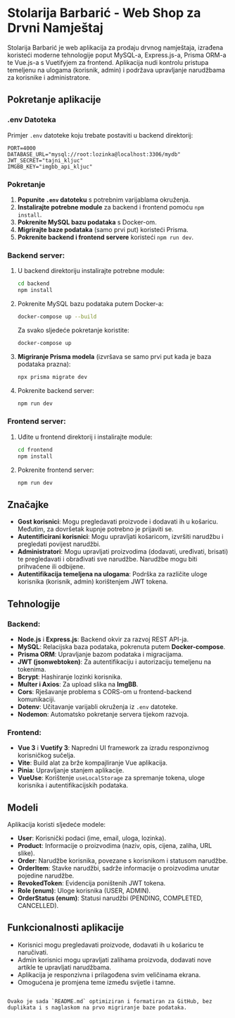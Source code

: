 # Stolarija Barbarić - Web Shop za Drvni Namještaj

Stolarija Barbarić je web aplikacija za prodaju drvnog namještaja, izrađena koristeći moderne tehnologije poput MySQL-a, Express.js-a, Prisma ORM-a te Vue.js-a s Vuetifyjem za frontend. Aplikacija nudi kontrolu pristupa temeljenu na ulogama (korisnik, admin) i podržava upravljanje narudžbama za korisnike i administratore.

## Pokretanje aplikacije

### .env Datoteka

Primjer `.env` datoteke koju trebate postaviti u backend direktorij:

```
PORT=4000
DATABASE_URL="mysql://root:lozinka@localhost:3306/mydb"
JWT_SECRET="tajni_kljuc"
IMGBB_KEY="imgbb_api_kljuc"
```

### Pokretanje

1. **Popunite `.env` datoteku** s potrebnim varijablama okruženja.
2. **Instalirajte potrebne module** za backend i frontend pomoću `npm install`.
3. **Pokrenite MySQL bazu podataka** s Docker-om.
4. **Migrirajte baze podataka** (samo prvi put) koristeći Prisma.
5. **Pokrenite backend i frontend servere** koristeći `npm run dev`.

### Backend server:

1. U backend direktoriju instalirajte potrebne module:
   ```bash
   cd backend
   npm install
   ```

2. Pokrenite MySQL bazu podataka putem Docker-a:
   ```bash
   docker-compose up --build
   ```
   
   Za svako sljedeće pokretanje koristite:
   ```bash
   docker-compose up
   ```

3. **Migriranje Prisma modela** (izvršava se samo prvi put kada je baza podataka prazna):
   ```bash
   npx prisma migrate dev
   ```

4. Pokrenite backend server:
   ```bash
   npm run dev
   ```

### Frontend server:

1. Uđite u frontend direktorij i instalirajte module:
   ```bash
   cd frontend
   npm install
   ```

2. Pokrenite frontend server:
   ```bash
   npm run dev
   ```

## Značajke

- **Gost korisnici**: Mogu pregledavati proizvode i dodavati ih u košaricu. Međutim, za dovršetak kupnje potrebno je prijaviti se.
- **Autentificirani korisnici**: Mogu upravljati košaricom, izvršiti narudžbu i pregledati povijest narudžbi.
- **Administratori**: Mogu upravljati proizvodima (dodavati, uređivati, brisati) te pregledavati i obrađivati sve narudžbe. Narudžbe mogu biti prihvaćene ili odbijene.
- **Autentifikacija temeljena na ulogama**: Podrška za različite uloge korisnika (korisnik, admin) korištenjem JWT tokena.

## Tehnologije

### Backend:
- **Node.js** i **Express.js**: Backend okvir za razvoj REST API-ja.
- **MySQL**: Relacijska baza podataka, pokrenuta putem **Docker-compose**.
- **Prisma ORM**: Upravljanje bazom podataka i migracijama.
- **JWT (jsonwebtoken)**: Za autentifikaciju i autorizaciju temeljenu na tokenima.
- **Bcrypt**: Hashiranje lozinki korisnika.
- **Multer i Axios**: Za upload slika na **ImgBB**.
- **Cors**: Rješavanje problema s CORS-om u frontend-backend komunikaciji.
- **Dotenv**: Učitavanje varijabli okruženja iz `.env` datoteke.
- **Nodemon**: Automatsko pokretanje servera tijekom razvoja.

### Frontend:
- **Vue 3** i **Vuetify 3**: Napredni UI framework za izradu responzivnog korisničkog sučelja.
- **Vite**: Build alat za brže kompajliranje Vue aplikacija.
- **Pinia**: Upravljanje stanjem aplikacije.
- **VueUse**: Korištenje `useLocalStorage` za spremanje tokena, uloge korisnika i autentifikacijskih podataka.

## Modeli

Aplikacija koristi sljedeće modele:

- **User**: Korisnički podaci (ime, email, uloga, lozinka).
- **Product**: Informacije o proizvodima (naziv, opis, cijena, zaliha, URL slike).
- **Order**: Narudžbe korisnika, povezane s korisnikom i statusom narudžbe.
- **OrderItem**: Stavke narudžbi, sadrže informacije o proizvodima unutar pojedine narudžbe.
- **RevokedToken**: Evidencija poništenih JWT tokena.
- **Role (enum)**: Uloge korisnika (USER, ADMIN).
- **OrderStatus (enum)**: Statusi narudžbi (PENDING, COMPLETED, CANCELLED).

## Funkcionalnosti aplikacije

- Korisnici mogu pregledavati proizvode, dodavati ih u košaricu te naručivati.
- Admin korisnici mogu upravljati zalihama proizvoda, dodavati nove artikle te upravljati narudžbama.
- Aplikacija je responzivna i prilagođena svim veličinama ekrana.
- Omogućena je promjena teme između svijetle i tamne.
```

Ovako je sada `README.md` optimiziran i formatiran za GitHub, bez duplikata i s naglaskom na prvo migriranje baze podataka.
